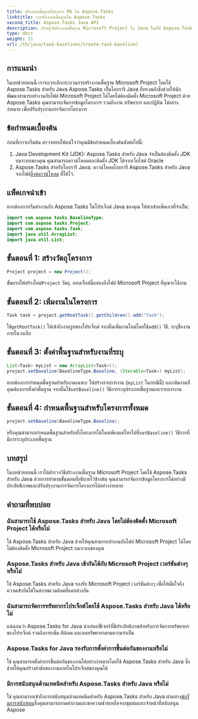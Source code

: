 ```yaml
---
title: สร้างงานพื้นฐานโครงการ MS ใน Aspose.Tasks
linktitle: การสร้างงานพื้นฐานใน Aspose.Tasks
second_title: Aspose.Tasks Java API
description: เรียนรู้วิธีสร้างงานพื้นฐาน Microsoft Project ใน Java โดยใช้ Aspose.Tasks ซึ่งเป็นไลบรารีที่มีประสิทธิภาพสำหรับการจัดการข้อมูลโครงการได้อย่างง่ายดาย
type: docs
weight: 11
url: /th/java/task-baselines/create-task-baseline/
---
```

## การแนะนำ
ในบทช่วยสอนนี้ เราจะเจาะลึกกระบวนการสร้างงานพื้นฐาน Microsoft Project โดยใช้ Aspose.Tasks สำหรับ Java Aspose.Tasks เป็นไลบรารี Java ที่ทรงพลังซึ่งช่วยให้นักพัฒนาสามารถทำงานกับไฟล์ Microsoft Project ได้โดยไม่ต้องติดตั้ง Microsoft Project ด้วย Aspose.Tasks คุณสามารถจัดการข้อมูลโครงการ รวมถึงงาน ทรัพยากร และปฏิทิน ได้อย่างง่ายดาย เพื่อปรับปรุงงานการจัดการโครงการ
## ข้อกำหนดเบื้องต้น
ก่อนที่เราจะเริ่มต้น ตรวจสอบให้แน่ใจว่าคุณมีข้อกำหนดเบื้องต้นดังต่อไปนี้:
1. Java Development Kit (JDK): Aspose.Tasks สำหรับ Java จำเป็นต้องติดตั้ง JDK บนระบบของคุณ คุณสามารถดาวน์โหลดและติดตั้ง JDK ได้จากเว็บไซต์ Oracle
2.  Aspose.Tasks สำหรับไลบรารี Java: ดาวน์โหลดไลบรารี Aspose.Tasks สำหรับ Java จากไฟล์[ลิ้งค์ดาวน์โหลด](https://releases.aspose.com/tasks/java/) ที่ให้ไว้.

## แพ็คเกจนำเข้า
หากต้องการเริ่มทำงานกับ Aspose.Tasks ในโปรเจ็กต์ Java ของคุณ ให้นำเข้าแพ็คเกจที่จำเป็น:
```java
import com.aspose.tasks.BaselineType;
import com.aspose.tasks.Project;
import com.aspose.tasks.Task;
import java.util.ArrayList;
import java.util.List;
```

## ขั้นตอนที่ 1: สร้างวัตถุโครงการ
```java
Project project = new Project();
```
 ขั้นแรกให้สร้างใหม่`Project` วัตถุ. ออบเจ็กต์นี้แสดงถึงไฟล์ Microsoft Project ที่คุณจะใช้งาน
## ขั้นตอนที่ 2: เพิ่มงานในโครงการ
```java
Task task = project.getRootTask().getChildren().add("Task");
```
 ใช้`getRootTask()` ให้เข้าถึงงานรูทของโปรเจ็กต์ จากนั้นเพิ่มงานใหม่โดยใช้`add()` วิธี. ระบุชื่องานภายในวงเล็บ
## ขั้นตอนที่ 3: ตั้งค่าพื้นฐานสำหรับงานที่ระบุ
```java
List<Task> myList = new ArrayList<Task>();
project.setBaseline(BaselineType.Baseline, (Iterable<Task>) myList);
```
หากต้องการกำหนดพื้นฐานสำหรับงานเฉพาะ ให้สร้างรายการงาน (`myList` ในกรณีนี้) และเติมงานที่คุณต้องการตั้งค่าพื้นฐาน จากนั้นใช้`setBaseline()` วิธีการระบุประเภทพื้นฐานและรายการงาน
## ขั้นตอนที่ 4: กำหนดพื้นฐานสำหรับโครงการทั้งหมด
```java
project.setBaseline(BaselineType.Baseline);
```
 หรือคุณสามารถกำหนดพื้นฐานสำหรับทั้งโครงการได้โดยเพียงแค่โทรไปที่`setBaseline()` วิธีการที่มีการระบุประเภทพื้นฐาน

## บทสรุป
ในบทช่วยสอนนี้ เราได้สำรวจวิธีสร้างงานพื้นฐาน Microsoft Project โดยใช้ Aspose.Tasks สำหรับ Java ด้วยการทำตามขั้นตอนที่อธิบายไว้ข้างต้น คุณสามารถจัดการข้อมูลโครงการได้อย่างมีประสิทธิภาพและปรับปรุงงานการจัดการโครงการได้อย่างง่ายดาย
## คำถามที่พบบ่อย
### ฉันสามารถใช้ Aspose.Tasks สำหรับ Java โดยไม่ต้องติดตั้ง Microsoft Project ได้หรือไม่
ใช่ Aspose.Tasks สำหรับ Java ช่วยให้คุณสามารถทำงานกับไฟล์ Microsoft Project ได้โดยไม่ต้องติดตั้ง Microsoft Project บนระบบของคุณ
### Aspose.Tasks สำหรับ Java เข้ากันได้กับ Microsoft Project เวอร์ชันต่างๆ หรือไม่
ใช่ Aspose.Tasks สำหรับ Java รองรับ Microsoft Project เวอร์ชันต่างๆ เพื่อให้มั่นใจถึงความเข้ากันได้ในสภาพแวดล้อมที่แตกต่างกัน
### ฉันสามารถจัดการทรัพยากรโปรเจ็กต์โดยใช้ Aspose.Tasks สำหรับ Java ได้หรือไม่
แน่นอนว่า Aspose.Tasks for Java นำเสนอฟีเจอร์ที่มีประสิทธิภาพสำหรับการจัดการทรัพยากรของโปรเจ็กต์ รวมถึงการเพิ่ม อัปเดต และลบทรัพยากรตามความจำเป็น
### Aspose.Tasks for Java รองรับการตั้งค่าการขึ้นต่อกันของงานหรือไม่
ใช่ คุณสามารถตั้งค่าการขึ้นต่อกันของงานได้อย่างง่ายดายโดยใช้ Aspose.Tasks สำหรับ Java ซึ่งช่วยให้คุณสร้างลำดับของงานภายในโปรเจ็กต์ของคุณได้
### มีการสนับสนุนด้านเทคนิคสำหรับ Aspose.Tasks สำหรับ Java หรือไม่
 ใช่ คุณสามารถเข้าถึงการสนับสนุนด้านเทคนิคสำหรับ Aspose.Tasks สำหรับ Java ผ่านทาง[ฟอรั่มการสนับสนุน](https://forum.aspose.com/c/tasks/15)ซึ่งคุณสามารถถามคำถามและขอความช่วยเหลือจากชุมชนและเจ้าหน้าที่สนับสนุน Aspose